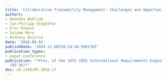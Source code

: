 ```yaml
---
title: 'Collaborative Traceability Management: Challenges and Opportunities'
authors:
- Rebekka Wohlrab
- Jan-Philipp Steghöfer
- Eric Knauss
- Salome Maro
- Anthony Anjorin
date: '2016-09-01'
publishDate: '2024-11-06T20:24:34.936176Z'
publication_types:
- paper-conference
publication: "*Proc. of the 24th IEEE International Requirements Engineering Conference
  (RE'16)*"
doi: 10.1109/RE.2016.17
---
```

